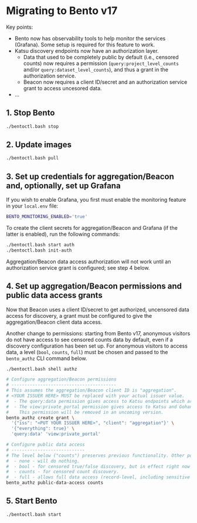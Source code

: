 # Migrating to Bento v17

Key points:

* Bento now has observability tools to help monitor the services (Grafana). Some setup is required for this feature to 
  work.
* Katsu discovery endpoints now have an authorization layer. 
  * Data that used to be completely public by default (i.e., 
    censored counts) now requires a permission (`query:project_level_counts` and/or `query:dataset_level_counts`), and 
    thus a grant in the authorization service. 
  * Beacon now requires a client ID/secret and an authorization service grant to access uncesored data.
* ...


## 1. Stop Bento

```bash
./bentoctl.bash stop
```


## 2. Update images

```bash
./bentoctl.bash pull
```


## 3. Set up credentials for aggregation/Beacon and, optionally, set up Grafana

If you wish to enable Grafana, you first must enable the monitoring feature in your `local.env` file:

```bash
BENTO_MONITORING_ENABLED='true'
```

To create the client secrets for aggregation/Beacon and Grafana (if the latter is enabled), run the following commands:

```bash
./bentoctl.bash start auth
./bentoctl.bash init-auth
```

Aggregation/Beacon data access authorization will not work until an authorization service grant is configured; 
see step 4 below.


## 4. Set up aggregation/Beacon permissions and public data access grants

Now that Beacon uses a client ID/secret to get authorized, uncensored data access for discovery, a grant must be 
configured to give the aggregation/Beacon client data access.

Another change to permissions: starting from Bento v17, anonymous visitors do not have access to see censored counts 
data by default, even if a discovery configuration has been set up. For anonymous visitors to access data, a level 
(`bool`, `counts`, `full`) must be chosen and passed to the `bento_authz` CLI command below.

```bash
./bentoctl.bash shell authz

# Configure aggregation/Beacon permissions
# ----------------------------------------
# This assumes the aggregation/Beacon client ID is "aggregation". 
# <YOUR ISSUER HERE> MUST be replaced with your actual issuer value.
#  - The query:data permission gives access to Katsu endpoints which are properly authz-enabled.
#  - The view:private_portal permission gives access to Katsu and Gohan endpoints where the proxy still manages access.
#    This permission will be removed in an uncoming version.
bento_authz create grant \
  '{"iss": "<PUT YOUR ISSUER HERE>", "client": "aggregation"}' \
  '{"everything": true}' \
  'query:data' 'view:private_portal' 

# Configure public data access
# ----------------------------
# The level below ("counts") preserves previous functionality. Other possible options are:
#  - none - will do nothing.
#  - bool - for censored true/false discovery, but in effect right now forbids access.
#  - counts - for censored count discovery.
#  - full - allows full data access (record-level, including sensitive data such as IDs), uncensored counts, etc.
bento_authz public-data-access counts
```


## 5. Start Bento

```bash
./bentoctl.bash start
```
